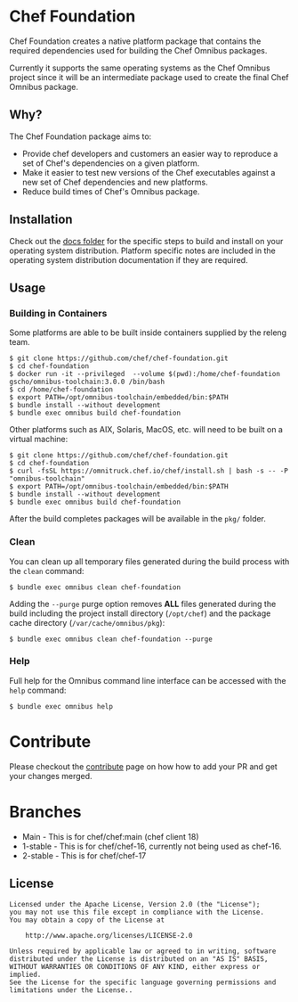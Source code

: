 
# Chef Foundation

Chef Foundation creates a native platform package that contains the required dependencies used for building the Chef Omnibus packages.

Currently it supports the same operating systems as the Chef Omnibus project since it will be an intermediate package used to create the final Chef Omnibus package.


## Why?

The Chef Foundation package aims to:


* Provide chef developers and customers an easier way to reproduce a set of Chef's dependencies on a given platform.
* Make it easier to test new versions of the Chef executables against a new set of Chef dependencies and new platforms.
* Reduce build times of Chef's Omnibus package.


## Installation

Check out the [docs folder](https://github.com/chef/chef-foundation/tree/master/docs) for the specific steps to build and install on your operating system distribution. Platform specific notes are included in the operating system distribution documentation if they are required.


## Usage

### Building in Containers

Some platforms are able to be built inside containers supplied by the releng team.

```shell
$ git clone https://github.com/chef/chef-foundation.git
$ cd chef-foundation
$ docker run -it --privileged  --volume $(pwd):/home/chef-foundation gscho/omnibus-toolchain:3.0.0 /bin/bash
$ cd /home/chef-foundation
$ export PATH=/opt/omnibus-toolchain/embedded/bin:$PATH
$ bundle install --without development
$ bundle exec omnibus build chef-foundation
```

Other platforms such as AIX, Solaris, MacOS, etc. will need to be built on a virtual machine:

```shell
$ git clone https://github.com/chef/chef-foundation.git
$ cd chef-foundation
$ curl -fsSL https://omnitruck.chef.io/chef/install.sh | bash -s -- -P "omnibus-toolchain"
$ export PATH=/opt/omnibus-toolchain/embedded/bin:$PATH
$ bundle install --without development
$ bundle exec omnibus build chef-foundation
```

After the build completes packages will be available in the `pkg/` folder.

### Clean

You can clean up all temporary files generated during the build process with
the `clean` command:

```shell
$ bundle exec omnibus clean chef-foundation
```

Adding the `--purge` purge option removes __ALL__ files generated during the
build including the project install directory (`/opt/chef`) and
the package cache directory (`/var/cache/omnibus/pkg`):

```shell
$ bundle exec omnibus clean chef-foundation --purge
```

### Help

Full help for the Omnibus command line interface can be accessed with the
`help` command:

```shell
$ bundle exec omnibus help
```

# Contribute
Please checkout the [contribute](https://github.com/chef/chef-foundation/blob/main/CONTRIBUTING.md) page on how how to add your PR and get your changes merged. 


# Branches 
- Main - This is for chef/chef:main (chef client 18)
- 1-stable - This is for chef/chef-16, currently not being used as chef-16.
- 2-stable - This is for chef/chef-17

## License

```
Licensed under the Apache License, Version 2.0 (the "License");
you may not use this file except in compliance with the License.
You may obtain a copy of the License at

    http://www.apache.org/licenses/LICENSE-2.0

Unless required by applicable law or agreed to in writing, software
distributed under the License is distributed on an "AS IS" BASIS,
WITHOUT WARRANTIES OR CONDITIONS OF ANY KIND, either express or implied.
See the License for the specific language governing permissions and
limitations under the License..
```
